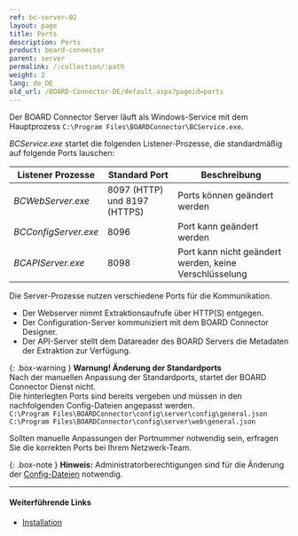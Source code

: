 ```yaml
---
ref: bc-server-02
layout: page
title: Ports
description: Ports
product: board-connector
parent: server
permalink: /:collection/:path
weight: 2
lang: de_DE
old_url: /BOARD-Connector-DE/default.aspx?pageid=ports
---
```

Der BOARD Connector Server läuft als Windows-Service mit dem Hauptprozess `C:\Program Files\BOARDConnector\BCService.exe`. 

*BCService.exe* startet die folgenden Listener-Prozesse, die standardmäßig auf folgende Ports lauschen:

Listener Prozesse| Standard Port | Beschreibung
------------ | ------------- | -------------
*BCWebServer.exe* | 8097 (HTTP) und 8197 (HTTPS) | Ports können geändert werden
*BCConfigServer.exe* | 8096 | Port kann geändert werden
*BCAPIServer.exe* | 8098 | Port kann nicht geändert werden, keine Verschlüsselung

Die Server-Prozesse nutzen verschiedene Ports für die Kommunikation. 
- Der Webserver nimmt Extraktionsaufrufe über HTTP(S) entgegen. 
- Der Configuration-Server kommuniziert mit dem BOARD Connector Designer.
- Der API-Server stellt dem Datareader des BOARD Servers die Metadaten der Extraktion zur Verfügung.

{: .box-warning }
**Warnung! Änderung der Standardports**<br>
Nach der manuellen Anpassung der Standardports, startet der BOARD Connector Dienst nicht.<br>
Die hinterlegten Ports sind bereits vergeben und müssen in den nachfolgenden Config-Dateien angepasst werden.<br>
`C:\Program Files\BOARDConnector\config\server\config\general.json`<br>
`C:\Program Files\BOARDConnector\config\server\web\general.json`

Sollten manuelle Anpassungen der Portnummer notwendig sein, erfragen Sie die korrekten Ports bei Ihrem Netzwerk-Team.

{: .box-note }
**Hinweis:** Administratorberechtigungen sind für die Änderung der [Config-Dateien](../einfuehrung/installation-und-update#dateien-des-programmverzeichnisses) notwendig.

*****
#### Weiterführende Links
 - [Installation](../einfuehrung/installation-und-update)

